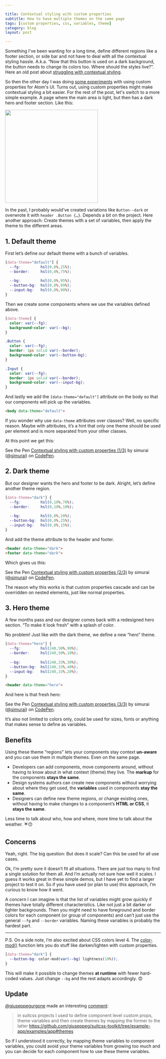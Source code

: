 ```yaml
---

title: Contextual styling with custom properties
subtitle: How to have multiple themes on the same page
tags: [custom properties, css, variables, theme]
category: blog
layout: post

---
```


Something I've been wanting for a long time, define different regions like a footer section, or side bar and not have to deal with all the contextual styling hassle. A.k.a. “Now that this button is used on a dark background, the button needs to change its colors too. Where should the styles live?”. Here an old post about [struggling with contextual styling](http://simurai.com/blog/2015/05/11/nesting-components).

So then the other day I was doing [some experiments](https://github.com/atom/design-decisions/pull/4#issuecomment-356835247) with using custom properties for Atom's UI. Turns out, using custom properties might make contextual styling a bit easier. For the rest of the post, let's switch to a more simple example. A page where the main area is light, but then has a dark hero and footer section. Like this:

<img height="300px" src="https://user-images.githubusercontent.com/378023/38169286-2fd31f54-35a1-11e8-8ae4-9e1fe892baf5.png" />

In the past, I probably would’ve created variations like `Button--dark` or overwrote it with `header .Button {…}`. Depends a bit on the project. Here another approach: Create themes with a set of variables, then apply the theme to the different areas.

## 1. Default theme

First let’s define our default theme with a bunch of variables.

```css
[data-theme="default"] {
  --fg:         hsl(0,0%,25%);
  --border:     hsl(0,0%,75%);
  
  --bg:         hsl(0,0%,95%);
  --button-bg:  hsl(0,0%,99%);
  --input-bg:   hsl(0,0%,90%);
}
```

Then we create some components where we use the variables defined above.

```css
[data-theme] {
  color: var(--fg);
  background-color: var(--bg);
}

.Button {
  color: var(--fg);
  border: 1px solid var(--border);
  background-color: var(--button-bg);
}

.Input {
  color: var(--fg);
  border: 1px solid var(--border);
  background-color: var(--input-bg);
}
```

And lastly we add the `[data-theme="default"]` attribute on the body so that our components will pick up the variables.

```html
<body data-theme="default">
```

If you wonder why use `data-theme` attributes over classes? Well, no specific reason. Maybe with attributes, it’s a hint that only one theme should be used per element and is more separated from your other classes.

At this point we get this:

<p data-height="340" data-theme-id="3586" data-slug-hash="be9c343986c1853c0487011d686678b7" data-default-tab="result" data-user="simurai" data-embed-version="2" data-pen-title="Contextual styling with custom properties (1/3)" class="codepen">See the Pen <a href="https://codepen.io/simurai/pen/be9c343986c1853c0487011d686678b7/">Contextual styling with custom properties (1/3)</a> by simurai (<a href="https://codepen.io/simurai">@simurai</a>) on <a href="https://codepen.io">CodePen</a>.</p>
<script async src="https://static.codepen.io/assets/embed/ei.js"></script>

## 2. Dark theme

But our designer wants the hero and footer to be dark. Alright, let’s define another theme region.

```css
[data-theme="dark"] {
  --fg:         hsl(0,10%,70%);
  --border:     hsl(0,10%,10%);
  
  --bg:         hsl(0,0%,20%);
  --button-bg:  hsl(0,0%,25%);
  --input-bg:   hsl(0,0%,15%);
}
```

And add the theme attribute to the header and footer.

```html
<header data-theme="dark">
<footer data-theme="dark">
```

Which gives us this:

<p data-height="340" data-theme-id="3586" data-slug-hash="b7a9532fe4607536b4c8acb659fbcabe" data-default-tab="result" data-user="simurai" data-embed-version="2" data-pen-title="Contextual styling with custom properties (2/3)" class="codepen">See the Pen <a href="https://codepen.io/simurai/pen/b7a9532fe4607536b4c8acb659fbcabe/">Contextual styling with custom properties (2/3)</a> by simurai (<a href="https://codepen.io/simurai">@simurai</a>) on <a href="https://codepen.io">CodePen</a>.</p>
<script async src="https://static.codepen.io/assets/embed/ei.js"></script>

The reason why this works is that custom properties cascade and can be overridden on nested elements, just like normal properties.

## 3. Hero theme

A few months pass and our designer comes back with a redesigned hero section. “To make it look fresh” with a splash of color.

No problem! Just like with the dark theme, we define a new “hero” theme.

```css
[data-theme="hero"] {
  --fg:         hsl(240,50%,90%);
  --border:     hsl(240,50%,10%);
  
  --bg:         hsl(240,33%,30%);
  --button-bg:  hsl(240,33%,40%);
  --input-bg:   hsl(240,33%,20%);
}
```

```html
<header data-theme="hero">
```

And here is that fresh hero:

<p data-height="340" data-theme-id="3586" data-slug-hash="c995ced84077d0823a1496ee6fbacd27" data-default-tab="result" data-user="simurai" data-embed-version="2" data-pen-title="Contextual styling with custom properties (3/3)" class="codepen">See the Pen <a href="https://codepen.io/simurai/pen/c995ced84077d0823a1496ee6fbacd27/">Contextual styling with custom properties (3/3)</a> by simurai (<a href="https://codepen.io/simurai">@simurai</a>) on <a href="https://codepen.io">CodePen</a>.</p>
<script async src="https://static.codepen.io/assets/embed/ei.js"></script>

It’s also not limited to colors only, could be used for sizes, fonts or anything that makes sense to define as variables. 

## Benefits

Using these theme “regions” lets your components stay context **un-aware** and you can use them in multiple themes. Even on the same page.

- Developers can add components, move components around, without having to know about in what context (theme) they live. The **markup** for the components **stays the same**.
- Design systems authors can create new components without worrying about where they get used, the **variables** used in components **stay the same**.
- Designers can define new theme regions, or change existing ones, without having to make changes to a component’s **HTML or CSS**, it **stays the same**.

Less time to talk about who, how and where, more time to talk about the weather. ☔️🙃

## Concerns

Yeah, right. The big question: But does it scale? Can this be used for all use cases.

Ok, I’m pretty sure it doesn’t fit all situations. There are just too many to find a single solution for them all. And I’m actually not sure how well it scales. I guess it works great in these simple demos, but I have yet to find a larger project to test it on. So if you have used (or plan to use) this approach, I’m curious to know how it went.

A concern I can imagine is that the list of variables might grow quickly if themes have totally different characteristics. Like not just a bit darker or lighter backgrounds. Then you might need to have foreground and border colors for each component (or group of components) and can’t just use the general `--fg` and `--border` variables. Naming these variables is probably the hardest part.

-----

P.S. On a side note, I’m also excited about CSS colors level 4. The [color-mod()](https://www.w3.org/TR/css-color-4/#modifying-colors) function lets you do stuff like darken/lighten with custom properties.

```css
[data-theme="dark"] {
  --button-bg: color-mod(var(--bg) lightness(10%));
}
```

This will make it possible to change themes **at runtime** with fewer hard-coded values. Just change `--bg` and the rest adapts accordingly. 😍

## Update

[@giuseppegurgone](https://twitter.com/giuseppegurgone) made an interesting [comment](
https://twitter.com/giuseppegurgone/status/980398653453021184):

> in suitcss projects I used to define component level custom props, theme variables and then create themes by mapping the former to the latter https://github.com/giuseppeg/suitcss-toolkit/tree/example-app/examples/app#themes

So if I understood it correctly, by mapping theme variables to component variables, you could avoid your theme variables from growing too much and you can decide for each component how to use these theme variables.
